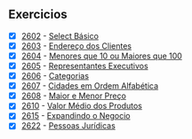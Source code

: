 ## Exercicios

- [x]  [2602](https://www.beecrowd.com.br/judge/pt/problems/view/2602) - [Select Básico](https://github.com/Jyeverson/Beecrowd/blob/main/Languages/SQL/src/_2602.java)
- [x]  [2603](https://www.beecrowd.com.br/judge/pt/problems/view/2603) - [Endereço dos Clientes](https://github.com/Jyeverson/Beecrowd/blob/main/Languages/SQL/src/_2603.java)
- [x]  [2604](https://www.beecrowd.com.br/judge/pt/problems/view/2604) - [Menores que 10 ou Maiores que 100](https://github.com/Jyeverson/Beecrowd/blob/main/Languages/SQL/src/_2604.java)
- [x]  [2605](https://www.beecrowd.com.br/judge/pt/problems/view/2605) - [Representantes Executivos](https://github.com/Jyeverson/Beecrowd/blob/main/Languages/SQL/src/_2605.java)
- [x]  [2606](https://www.beecrowd.com.br/judge/pt/problems/view/2606) - [Categorias](https://github.com/Jyeverson/Beecrowd/blob/main/Languages/SQL/src/_2606.java)
- [x]  [2607](https://www.beecrowd.com.br/judge/pt/problems/view/2607) - [Cidades em Ordem Alfabética](https://github.com/Jyeverson/Beecrowd/blob/main/Languages/SQL/src/_2607.java)
- [x]  [2608](https://www.beecrowd.com.br/judge/pt/problems/view/2608) - [Maior e Menor Preço](https://github.com/Jyeverson/Beecrowd/blob/main/Languages/SQL/src/_2608.java)
- [x]  [2610](https://www.beecrowd.com.br/judge/pt/problems/view/2610) - [Valor Médio dos Produtos](https://github.com/Jyeverson/Beecrowd/blob/main/Languages/SQL/src/_2610.java)
- [x]  [2615](https://www.beecrowd.com.br/judge/pt/problems/view/2615) - [Expandindo o Negocio](https://github.com/Jyeverson/Beecrowd/blob/main/Languages/SQL/src/_2615.java)
- [x]  [2622](https://www.beecrowd.com.br/judge/pt/problems/view/2622) - [Pessoas Jurídicas](https://github.com/Jyeverson/Beecrowd/blob/main/Languages/SQL/src/_2622.java)